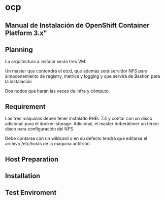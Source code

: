 # ocp
<h2 title="inicio">Manual de Instalaci&oacute;n de OpenShift Container Platform 3.x"</h2>

<h2 title="planning">Planning</h2>
<p>La arquitectura a instalar ser&aacute;n tres VM:</p>

<p>Un master que contendrá el etcd, que adem&aacute;s ser&aacute; servidor NFS para almacenamiento de registry, metrics y logging y que servir&aacute; de Bastion para la instalaci&oacute;n</p>
<p>Dos nodos que har&aacute;n las veces de infra y c&oacute;mputo.</p>

<h2 title="requirement">Requirement</h2>
<p>Las tres m&aacute;quinas deben tener instalado RHEL 7.4 y contar con un disco adicional para el docker-storage. Adicional, el master deberátener un tercer disco para configuraci&oacute;n del NFS</p>
<p>Debe contarse con un wildcard o en su defecto tendr&aacute; que editarse el archivo /etc/hosts de la m&aacute;quina anfitri&oacute;n.</p>
 
<h2 title="host-preparation">Host Preparation</h2>

<h2 title="installation">Installation</h2>

<h2 title="test-enviroement">Test Enviroment</h2>

